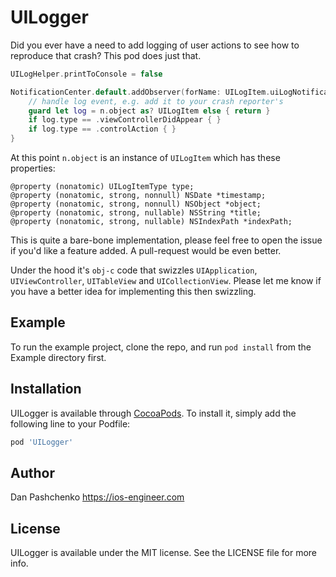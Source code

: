 # UILogger

Did you ever have a need to add logging of user actions to see how to reproduce that crash? This pod does just that.

```swift
UILogHelper.printToConsole = false

NotificationCenter.default.addObserver(forName: UILogItem.uiLogNotification, object: nil, queue: nil) { n in
    // handle log event, e.g. add it to your crash reporter's
    guard let log = n.object as? UILogItem else { return }
    if log.type == .viewControllerDidAppear { }
    if log.type == .controlAction { }
}
```

At this point `n.object` is an instance of `UILogItem` which has these properties:
```obj-c
@property (nonatomic) UILogItemType type;
@property (nonatomic, strong, nonnull) NSDate *timestamp;
@property (nonatomic, strong, nonnull) NSObject *object;
@property (nonatomic, strong, nullable) NSString *title;
@property (nonatomic, strong, nullable) NSIndexPath *indexPath;
```

This is quite a bare-bone implementation, please feel free to open the issue if you'd like a feature added. A pull-request would be even better.

Under the hood it's `obj-c` code that swizzles `UIApplication`, `UIViewController`, `UITableView` and `UICollectionView`.
Please let me know if you have a better idea for implementing this then swizzling.

## Example

To run the example project, clone the repo, and run  `pod install`  from the Example directory first.

## Installation

UILogger is available through [CocoaPods](http://cocoapods.org). To install
it, simply add the following line to your Podfile:

```ruby
pod 'UILogger'
```

## Author

Dan Pashchenko https://ios-engineer.com

## License

UILogger is available under the MIT license. See the LICENSE file for more info.
